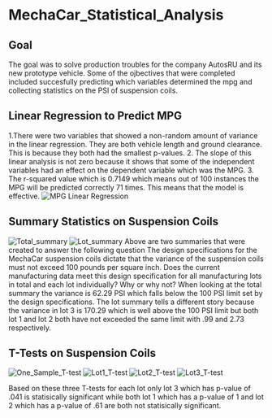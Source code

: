# MechaCar_Statistical_Analysis
## Goal
The goal was to solve production troubles for the company AutosRU and its new prototype vehicle. Some of the ojbectives that were completed included succesfully predicting which variables determined the mpg and collecting statistics on the PSI of suspension coils.
## Linear Regression to Predict MPG
1.There were two variables that showed a non-random amount of variance in the linear regression. They are both vehicle length
and ground clearance. This is because they both had the smallest p-values.
2. The slope of this linear analysis is not zero because it shows that some of the independent variables had an effect on the dependent variable which was the MPG.
3. The r-squared value which is 0.7149 which means out of 100 instances the MPG will be predicted correctly 71 times. This means that the model is effective.
![MPG Linear Regression](https://user-images.githubusercontent.com/98357581/172233046-d64e5fee-0b22-4f2a-85f5-dcecc80c582a.PNG)
## Summary Statistics on Suspension Coils
![Total_summary](https://user-images.githubusercontent.com/98357581/172239884-07f9a12e-3d59-4484-aef8-8461fe00b1c0.PNG)
![Lot_summary](https://user-images.githubusercontent.com/98357581/172239913-4b04003d-e422-4b4e-acd3-1aa31a5a2eb9.PNG)
Above are two summaries that were created to answer the following question
The design specifications for the MechaCar suspension coils dictate that the variance of the suspension coils must not exceed 100 pounds per square inch. Does the current manufacturing data meet this design specification for all manufacturing lots in total and each lot individually? Why or why not?
When looking at the total summary the variance is 62.29 PSI which falls below the 100 PSI limit set by the design specifications. 
The lot summary tells a different story because the variance in lot 3 is 170.29 which is well above the 100 PSI limit but both lot 1 and lot 2 both have not exceeded
the same limit with .99 and 2.73 respectively. 
## T-Tests on Suspension Coils
![One_Sample_T-test](https://user-images.githubusercontent.com/98357581/172242528-24d66994-a541-4a5d-abf2-b4bbd815917b.PNG)
![Lot1_T-test](https://user-images.githubusercontent.com/98357581/172242433-72a42285-aae2-42cb-b1ca-3e419d012376.PNG)
![Lot2_T-test](https://user-images.githubusercontent.com/98357581/172242444-4fa81585-e123-4999-9e6b-b0c8559ad49d.PNG)
![Lot3_T-test](https://user-images.githubusercontent.com/98357581/172242459-3f894c3a-1034-45d1-9656-a28189f236fa.PNG)

Based on these three T-tests for each lot only lot 3 which has p-value of .041 is statisically significant while both lot 1 which has a p-value of 1 and lot 2 which has a p-value of .61 are both not statisically significant.
